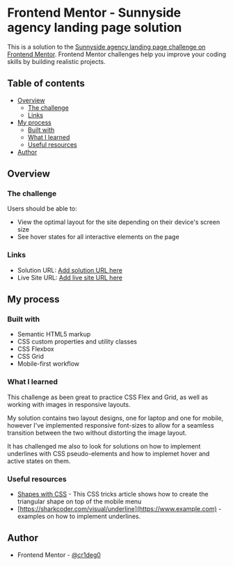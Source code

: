 # Frontend Mentor - Sunnyside agency landing page solution

This is a solution to the [Sunnyside agency landing page challenge on Frontend Mentor](https://www.frontendmentor.io/challenges/sunnyside-agency-landing-page-7yVs3B6ef). Frontend Mentor challenges help you improve your coding skills by building realistic projects.

## Table of contents

- [Overview](#overview)
  - [The challenge](#the-challenge)
  - [Links](#links)
- [My process](#my-process)
  - [Built with](#built-with)
  - [What I learned](#what-i-learned)
  - [Useful resources](#useful-resources)
- [Author](#author)


## Overview

### The challenge

Users should be able to:

- View the optimal layout for the site depending on their device's screen size
- See hover states for all interactive elements on the page

### Links

- Solution URL: [Add solution URL here](https://your-solution-url.com)
- Live Site URL: [Add live site URL here](https://your-live-site-url.com)

## My process

### Built with

- Semantic HTML5 markup
- CSS custom properties and utility classes
- CSS Flexbox
- CSS Grid
- Mobile-first workflow

### What I learned

This challenge as been great to practice CSS Flex and Grid, as well as working with images in responsive layouts. 

My solution contains two layout designs, one for laptop and one for mobile, however I've implemented responsive font-sizes to allow for a seamless transition between the two without distorting the image layout.

It has challenged me also to look for solutions on how to implement underlines with CSS pseudo-elements and how to implemet hover and active states on them.

### Useful resources

- [Shapes with CSS](https://css-tricks.com/the-shapes-of-css/) - This CSS tricks article shows how to create the triangular shape on top of the mobile menu
- [https://sharkcoder.com/visual/underline](https://www.example.com)  - examples on how to implement underlines.


## Author

- Frontend Mentor - [@cr1deg0](https://www.frontendmentor.io/profile/cr1deg0)



